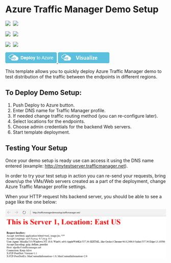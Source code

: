 # Azure Traffic Manager Demo Setup

<IMG SRC="https://azbotstorage.blob.core.windows.net/badges/traffic-manager-demo-setup/PublicLastTestDate.svg" />&nbsp;
<IMG SRC="https://azbotstorage.blob.core.windows.net/badges/traffic-manager-demo-setup/PublicDeployment.svg" />&nbsp;

<IMG SRC="https://azbotstorage.blob.core.windows.net/badges/traffic-manager-demo-setup/FairfaxLastTestDate.svg" />&nbsp;
<IMG SRC="https://azbotstorage.blob.core.windows.net/badges/traffic-manager-demo-setup/FairfaxDeployment.svg" />&nbsp;

<IMG SRC="https://azbotstorage.blob.core.windows.net/badges/traffic-manager-demo-setup/BestPracticeResult.svg" />&nbsp;
<IMG SRC="https://azbotstorage.blob.core.windows.net/badges/traffic-manager-demo-setup/CredScanResult.svg" />&nbsp;

<a href="https://portal.azure.com/#create/Microsoft.Template/uri/https%3A%2F%2Fraw.githubusercontent.com%2FAzure%2Fazure-quickstart-templates%2Fmaster%2Ftraffic-manager-demo-setup%2Fazuredeploy.json" target="_blank">
    <img src="https://raw.githubusercontent.com/Azure/azure-quickstart-templates/master/1-CONTRIBUTION-GUIDE/images/deploytoazure.png"/>
</a>
<a href="http://armviz.io/#/?load=https%3A%2F%2Fraw.githubusercontent.com%2FAzure%2Fazure-quickstart-templates%2Fmaster%2Ftraffic-manager-demo-setup%2Fazuredeploy.json" target="_blank">
    <img src="https://raw.githubusercontent.com/Azure/azure-quickstart-templates/master/1-CONTRIBUTION-GUIDE/images/visualizebutton.png"/>
</a>

This template allows you to quickly deploy Azure Traffic Manager demo to test distribution of the traffic between the endpoints in different regions.

## To Deploy Demo Setup:

1. Push Deploy to Azure button.
2. Enter DNS name for Traffic Manager profile.
3. If needed change traffic routing method (you can re-configure later).
4. Select locations for the endpoints.
5. Choose admin credentials for the backend Web servers.
6. Start template deployment.


## Testing Your Setup

Once your demo setup is ready use can access it using the DNS name entered (example: http://mytestserver.trafficmanager.net).

In order to try your test setup in action you can re-send your requests, bring down/up the VMs/Web servers created as a part of the deployment, change Azure Traffic Manager profile settings.

When your HTTP request hits backend server, you should be able to see a page like the one below:

![alt text](images/serverhit.png "Backend server response")




